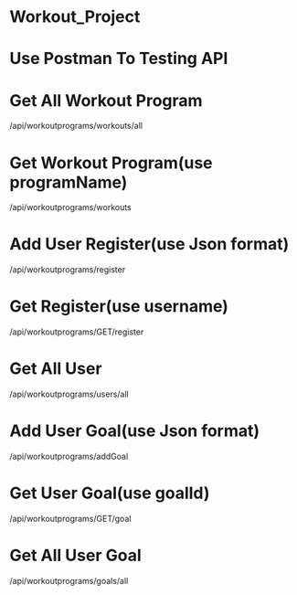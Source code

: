 # Workout_Project
# 
# Use Postman To Testing API
# 
# Get All Workout Program
/api/workoutprograms/workouts/all

# Get Workout Program(use programName)
/api/workoutprograms/workouts

# Add User Register(use Json format)
/api/workoutprograms/register

# Get Register(use username)
/api/workoutprograms/GET/register

# Get All User
/api/workoutprograms/users/all

# Add User Goal(use Json format)
/api/workoutprograms/addGoal

# Get User Goal(use goalId)
/api/workoutprograms/GET/goal

# Get All User Goal
/api/workoutprograms/goals/all
